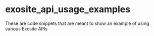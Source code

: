 exosite_api_usage_examples
==========================

These are code snippets that are meant to show an example of using various Exosite APIs
